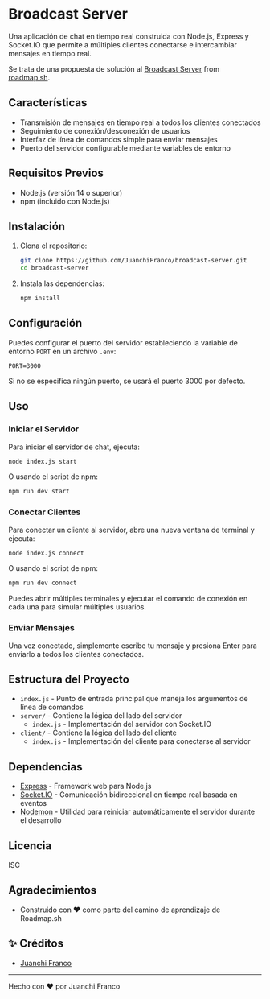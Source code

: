 # Broadcast Server

Una aplicación de chat en tiempo real construida con Node.js, Express y Socket.IO que permite a múltiples clientes conectarse e intercambiar mensajes en tiempo real.

Se trata de una propuesta de solución al [Broadcast Server](https://roadmap.sh/projects/broadcast-server) from [roadmap.sh](https://roadmap.sh/).

## Características

- Transmisión de mensajes en tiempo real a todos los clientes conectados
- Seguimiento de conexión/desconexión de usuarios
- Interfaz de línea de comandos simple para enviar mensajes
- Puerto del servidor configurable mediante variables de entorno

## Requisitos Previos

- Node.js (versión 14 o superior)
- npm (incluido con Node.js)

## Instalación

1. Clona el repositorio:
   ```bash
   git clone https://github.com/JuanchiFranco/broadcast-server.git
   cd broadcast-server
   ```

2. Instala las dependencias:
   ```bash
   npm install
   ```

## Configuración

Puedes configurar el puerto del servidor estableciendo la variable de entorno `PORT` en un archivo `.env`:

```
PORT=3000
```

Si no se especifica ningún puerto, se usará el puerto 3000 por defecto.

## Uso

### Iniciar el Servidor

Para iniciar el servidor de chat, ejecuta:

```bash
node index.js start
```

O usando el script de npm:

```bash
npm run dev start
```

### Conectar Clientes

Para conectar un cliente al servidor, abre una nueva ventana de terminal y ejecuta:

```bash
node index.js connect
```

O usando el script de npm:

```bash
npm run dev connect
```

Puedes abrir múltiples terminales y ejecutar el comando de conexión en cada una para simular múltiples usuarios.

### Enviar Mensajes

Una vez conectado, simplemente escribe tu mensaje y presiona Enter para enviarlo a todos los clientes conectados.

## Estructura del Proyecto

- `index.js` - Punto de entrada principal que maneja los argumentos de línea de comandos
- `server/` - Contiene la lógica del lado del servidor
  - `index.js` - Implementación del servidor con Socket.IO
- `client/` - Contiene la lógica del lado del cliente
  - `index.js` - Implementación del cliente para conectarse al servidor

## Dependencias

- [Express](https://expressjs.com/es/) - Framework web para Node.js
- [Socket.IO](https://socket.io/) - Comunicación bidireccional en tiempo real basada en eventos
- [Nodemon](https://nodemon.io/) - Utilidad para reiniciar automáticamente el servidor durante el desarrollo

## Licencia

ISC

## Agradecimientos

- Construido con ❤️ como parte del camino de aprendizaje de Roadmap.sh

## ✨ Créditos

- [Juanchi Franco](https://github.com/JuanchiFranco)

---

Hecho con ❤️ por Juanchi Franco